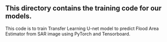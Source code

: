 ## This directory contains the training code for our models.

This code is to train Transfer Learning U-net model to predict Flood Area Estimator from SAR image using PyTorch and Tensorboard.
